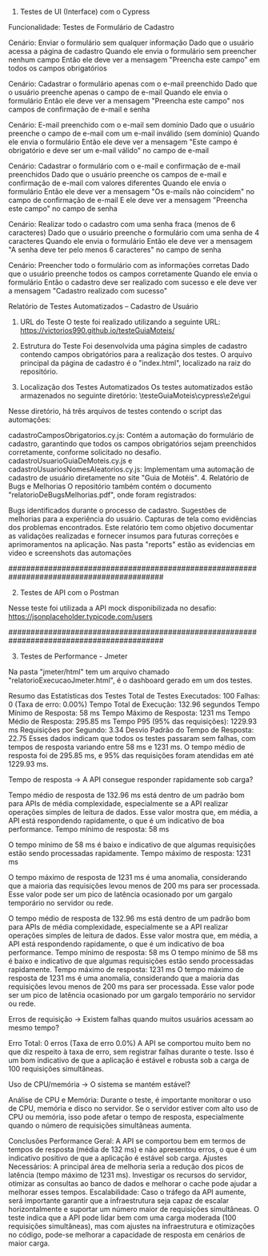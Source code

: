 01. Testes de UI (Interface) com o Cypress 

Funcionalidade: Testes de Formulário de Cadastro

  Cenário: Enviar o formulário sem qualquer informação
    Dado que o usuário acessa a página de cadastro
    Quando ele envia o formulário sem preencher nenhum campo
    Então ele deve ver a mensagem "Preencha este campo" em todos os campos obrigatórios

  Cenário: Cadastrar o formulário apenas com o e-mail preenchido
    Dado que o usuário preenche apenas o campo de e-mail
    Quando ele envia o formulário
    Então ele deve ver a mensagem "Preencha este campo" nos campos de confirmação de e-mail e senha

  Cenário: E-mail preenchido com o e-mail sem domínio
    Dado que o usuário preenche o campo de e-mail com um e-mail inválido (sem domínio)
    Quando ele envia o formulário
    Então ele deve ver a mensagem "Este campo é obrigatório e deve ser um e-mail válido" no campo de e-mail

  Cenário: Cadastrar o formulário com o e-mail e confirmação de e-mail preenchidos
    Dado que o usuário preenche os campos de e-mail e confirmação de e-mail com valores diferentes
    Quando ele envia o formulário
    Então ele deve ver a mensagem "Os e-mails não coincidem" no campo de confirmação de e-mail
    E ele deve ver a mensagem "Preencha este campo" no campo de senha

  Cenário: Realizar todo o cadastro com uma senha fraca (menos de 6 caracteres)
    Dado que o usuário preenche o formulário com uma senha de 4 caracteres
    Quando ele envia o formulário
    Então ele deve ver a mensagem "A senha deve ter pelo menos 6 caracteres" no campo de senha

  Cenário: Preencher todo o formulário com as informações corretas
    Dado que o usuário preenche todos os campos corretamente
    Quando ele envia o formulário
    Então o cadastro deve ser realizado com sucesso e ele deve ver a mensagem "Cadastro realizado com sucesso"



Relatório de Testes Automatizados – Cadastro de Usuário

1. URL do Teste
O teste foi realizado utilizando a seguinte URL:
https://victorios990.github.io/testeGuiaMoteis/

2. Estrutura do Teste
Foi desenvolvida uma página simples de cadastro contendo campos obrigatórios para a realização dos testes. O arquivo principal da página de cadastro é o "index.html", localizado na raiz do repositório.

3. Localização dos Testes Automatizados
Os testes automatizados estão armazenados no seguinte diretório:
\testeGuiaMoteis\cypress\e2e\gui

Nesse diretório, há três arquivos de testes contendo o script das automações:

cadastroCamposObrigatorios.cy.js: Contém a automação do formulário de cadastro, garantindo que todos os campos obrigatórios sejam preenchidos corretamente, 
conforme solicitado no desafio.
cadastroUsuarioGuiaDeMoteis.cy.js e cadastroUsuariosNomesAleatorios.cy.js: Implementam uma automação de cadastro de usuário diretamente no site "Guia de Motéis".
4. Relatório de Bugs e Melhorias
O repositório também contém o documento "relatorioDeBugsMelhorias.pdf", onde foram registrados:

Bugs identificados durante o processo de cadastro.
Sugestões de melhorias para a experiência do usuário.
Capturas de tela como evidências dos problemas encontrados.
Este relatório tem como objetivo documentar as validações realizadas e fornecer insumos para futuras correções e aprimoramentos na aplicação.
Nas pasta "reports" estão as evidencias em video e screenshots das automações

###########################################################################################

2. Testes de API com o Postman

Nesse teste foi utilizada a API mock disponibilizada no desafio: 
https://jsonplaceholder.typicode.com/users



###########################################################################################

3. Testes de Performance - Jmeter

Na pasta "jmeter/html" tem um arquivo chamado  "relatorioExecucaoJmeter.html", é o dashboard gerado em um dos testes.

Resumo das Estatísticas dos Testes
Total de Testes Executados: 100
Falhas: 0 (Taxa de erro: 0.00%)
Tempo Total de Execução: 132.96 segundos
Tempo Mínimo de Resposta: 58 ms
Tempo Máximo de Resposta: 1231 ms
Tempo Médio de Resposta: 295.85 ms
Tempo P95 (95% das requisições): 1229.93 ms
Requisições por Segundo: 3.34
Desvio Padrão do Tempo de Resposta: 22.75
Esses dados indicam que todos os testes passaram sem falhas, com tempos de resposta variando entre 58 ms e 1231 ms. O tempo médio de resposta foi de 295.85 ms, e 95% das requisições foram atendidas em até 1229.93 ms.

Tempo de resposta → A API consegue responder rapidamente sob carga?

Tempo médio de resposta de 132.96 ms está dentro de um padrão bom para APIs de média complexidade, especialmente se a API realizar operações simples de leitura de dados. Esse valor mostra que, em média, a API está respondendo rapidamente, o que é um indicativo de boa performance.
Tempo mínimo de resposta: 58 ms

O tempo mínimo de 58 ms é baixo e indicativo de que algumas requisições estão sendo processadas rapidamente.
Tempo máximo de resposta: 1231 ms

O tempo máximo de resposta de 1231 ms é uma anomalia, considerando que a maioria das requisições levou menos de 200 ms para ser processada. Esse valor pode ser um pico de latência ocasionado por um gargalo temporário no servidor ou rede.

O tempo médio de resposta de 132.96 ms está dentro de um padrão bom para APIs de média complexidade, especialmente se a API realizar operações simples de leitura de dados. Esse valor mostra que, em média, a API está respondendo rapidamente, o que é um indicativo de boa performance.
Tempo mínimo de resposta: 58 ms
O tempo mínimo de 58 ms é baixo e indicativo de que algumas requisições estão sendo processadas rapidamente.
Tempo máximo de resposta: 1231 ms
O tempo máximo de resposta de 1231 ms é uma anomalia, considerando que a maioria das requisições levou menos de 200 ms para ser processada. Esse valor pode ser um pico de latência ocasionado por um gargalo temporário no servidor ou rede.

Erros de requisição → Existem falhas quando muitos usuários acessam ao mesmo tempo?

Erro Total: 0 erros (Taxa de erro 0.0%)
A API se comportou muito bem no que diz respeito à taxa de erro, sem registrar falhas durante o teste. Isso é um bom indicativo de que a aplicação é estável e robusta sob a carga de 100 requisições simultâneas.

Uso de CPU/memória → O sistema se mantém estável?

Análise de CPU e Memória: Durante o teste, é importante monitorar o uso de CPU, memória e disco no servidor. Se o servidor estiver com alto uso de CPU ou memória, isso pode afetar o tempo de resposta, especialmente quando o número de requisições simultâneas aumenta.

Conclusões
Performance Geral: A API se comportou bem em termos de tempos de resposta (média de 132 ms) e não apresentou erros, o que é um indicativo positivo de que a aplicação é estável sob carga.
Ajustes Necessários: A principal área de melhoria seria a redução dos picos de latência (tempo máximo de 1231 ms). Investigar os recursos do servidor, otimizar as consultas ao banco de dados e melhorar o cache pode ajudar a melhorar esses tempos.
Escalabilidade: Caso o tráfego da API aumente, será importante garantir que a infraestrutura seja capaz de escalar horizontalmente e suportar um número maior de requisições simultâneas.
O teste indica que a API pode lidar bem com uma carga moderada (100 requisições simultâneas), mas com ajustes na infraestrutura e otimizações no código, pode-se melhorar a capacidade de resposta em cenários de maior carga.
